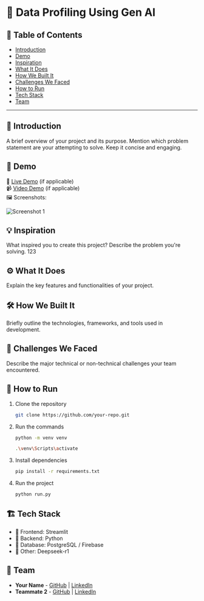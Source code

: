 # 🚀 Data Profiling Using Gen AI

## 📌 Table of Contents
- [Introduction](#introduction)
- [Demo](#demo)
- [Inspiration](#inspiration)
- [What It Does](#what-it-does)
- [How We Built It](#how-we-built-it)
- [Challenges We Faced](#challenges-we-faced)
- [How to Run](#how-to-run)
- [Tech Stack](#tech-stack)
- [Team](#team)

---

## 🎯 Introduction
A brief overview of your project and its purpose. Mention which problem statement are your attempting to solve. Keep it concise and engaging.

## 🎥 Demo
🔗 [Live Demo](#) (if applicable)  
📹 [Video Demo](#) (if applicable)  
🖼️ Screenshots:

![Screenshot 1](link-to-image)

## 💡 Inspiration
What inspired you to create this project? Describe the problem you're solving. 123

## ⚙️ What It Does
Explain the key features and functionalities of your project.

## 🛠️ How We Built It
Briefly outline the technologies, frameworks, and tools used in development.

## 🚧 Challenges We Faced
Describe the major technical or non-technical challenges your team encountered.

## 🏃 How to Run
1. Clone the repository  
   ```sh
   git clone https://github.com/your-repo.git
   ```
2. Run the commands
   ```sh
   python -m venv venv
   
   .\venv\Scripts\activate
   ```
3. Install dependencies  
   ```sh
   pip install -r requirements.txt
   ```
3. Run the project  
   ```sh
   python run.py
   ```

## 🏗️ Tech Stack
- 🔹 Frontend: Streamlit
- 🔹 Backend: Python
- 🔹 Database: PostgreSQL / Firebase
- 🔹 Other: Deepseek-r1

## 👥 Team
- **Your Name** - [GitHub](#) | [LinkedIn](#)
- **Teammate 2** - [GitHub](#) | [LinkedIn](#)
